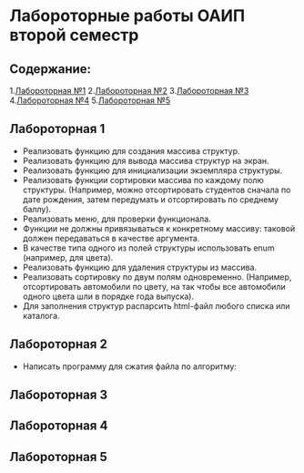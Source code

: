 # Лабороторные работы ОАИП второй семестр

## Содержание:

1.[Лабороторная №1](#лабороторная-1)
2.[Лабороторная №2](#лабороторная-2)
3.[Лабороторная №3](#лабороторная-3)
4.[Лабороторная №4](#лабороторная-4)
5.[Лабороторная №5](#лабороторная-5)

## Лабороторная 1
- Реализовать функцию для создания массива структур.
- Реализовать функцию для вывода массива структур на экран.
- Реализовать функцию для инициализации экземпляра структуры.
- Реализовать функции сортировки массива по каждому полю структуры. (Например, можно отсортировать студентов сначала по дате рождения, затем передумать и отсортировать по среднему баллу).
- Реализовать меню, для проверки функционала.
- Функции не должны привязываться к конкретному массиву: таковой должен передаваться в качестве аргумента.
- В качестве типа одного из полей структуры использовать enum (например, для цвета).
- Реализовать функцию для удаления структуры из массива.
- Реализовать сортировку по двум полям одновременно. (Например, отсортировать автомобили по цвету, на так чтобы все автомобили одного цвета шли в порядке года выпуска).
- Для заполнения структур распарсить html-файл любого списка или каталога.
## Лабороторная 2
- Написать программу для сжатия файла по алгоритму:

## Лабороторная 3
## Лабороторная 4
## Лабороторная 5
